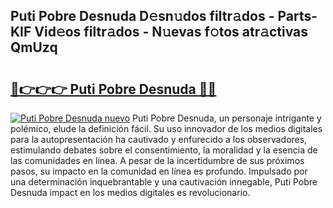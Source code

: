 ## Puti Pobre Desnuda D𝚎sn𝚞dos filtr𝚊dos - Parts-KIF Vid𝚎os filtr𝚊dos - N𝚞evas f𝚘tos atr𝚊ctivas QmUzq

# <h2><a href="http://mb8d6le.tromn.icu/?c=Puti+Pobre+Desnuda">🔗👉👉👉 Puti Pobre Desnuda 🔗🔗</a></h2>

[![Puti Pobre Desnuda nuevo](https://i.imgur.com/pEAQMta.gif)](http://mb8d6le.tromn.icu/?c=Puti+Pobre+Desnuda)
Puti Pobre Desnuda, un personaje intrigante y polémico, elude la definición fácil. Su uso innovador de los medios digitales para la autopresentación ha cautivado y enfurecido a los observadores, estimulando debates sobre el consentimiento, la moralidad y la esencia de las comunidades en línea. A pesar de la incertidumbre de sus próximos pasos, su impacto en la comunidad en línea es profundo. Impulsado por una determinación inquebrantable y una cautivación innegable, Puti Pobre Desnuda impact en los medios digitales es revolucionario.
